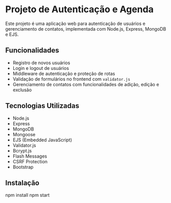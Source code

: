 # Projeto de Autenticação e Agenda

Este projeto é uma aplicação web para autenticação de usuários e gerenciamento de contatos, implementada com Node.js, Express, MongoDB e EJS. 

## Funcionalidades

- Registro de novos usuários
- Login e logout de usuários
- Middleware de autenticação e proteção de rotas
- Validação de formulários no frontend com `validator.js`
- Gerenciamento de contatos com funcionalidades de adição, edição e exclusão

## Tecnologias Utilizadas

- Node.js
- Express
- MongoDB
- Mongoose
- EJS (Embedded JavaScript)
- Validator.js
- Bcrypt.js
- Flash Messages
- CSRF Protection
- Bootstrap

## Instalação

npm install
npm start


